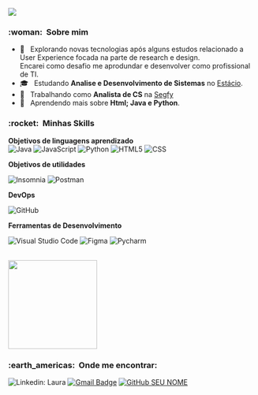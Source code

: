 

![](https://komarev.com/ghpvc/?username=lbarrosfs&color=006bed)

<h3> :woman: &nbsp;Sobre mim </h3>

- 🤔 &nbsp; Explorando novas tecnologias após alguns estudos relacionado a User Experience focada na parte de research e design. <br>
            Encarei como desafio me aprodundar e desenvolver como profissional de TI.</br>
- 🎓 &nbsp; Estudando **Analise e Desenvolvimento de Sistemas** no <a href="https://estacio.br/">Estácio</a>.
- 💼 &nbsp; Trabalhando como **Analista de CS** na <a href="https://www.segfy.com/">Segfy</a>
- 🌱 &nbsp; Aprendendo mais sobre **Html; Java e Python**.

<h3> :rocket: &nbsp;Minhas Skills </h3>

**Objetivos de linguagens aprendizado**
<br>
  ![Java](https://img.shields.io/badge/-Java-333333?style=flat&logo=Java)
  ![JavaScript](https://img.shields.io/badge/-JavaScript-333333?style=flat&logo=javascript)
  ![Python](https://img.shields.io/badge/-Python-333333?style=flat&logo=Python)
  ![HTML5](https://img.shields.io/badge/-HTML5-333333?style=flat&logo=HTML5)
  ![CSS](https://img.shields.io/badge/-CSS-333333?style=flat&logo=CSS3&logoColor=1572B6)</br>
 

**Objetivos de utilidades**

  ![Insomnia](https://img.shields.io/badge/-Insomnia-333333?style=flat&logo=insomnia)
  ![Postman](https://img.shields.io/badge/-Postman-333333?style=flat&logo=postman)

**DevOps**

  ![GitHub](https://img.shields.io/badge/-GitHub-333333?style=flat&logo=github)
 

**Ferramentas de Desenvolvimento**

  ![Visual Studio Code](https://img.shields.io/badge/-Visual%20Studio%20Code-333333?style=flat&logo=visual-studio-code&logoColor=007ACC)
  ![Figma](https://img.shields.io/badge/-Figma-333333?style=flat&logo=figma&logoColor=007ACC)
  ![Pycharm](https://img.shields.io/badge/-Pycharm-333333?style=flat&logo=Pycharm&logoColor=007ACC)

<br/>

<a href="https://github.com/VanessaSwerts">
  <img height="180em" src="https://github-readme-stats.vercel.app/api?username=VanessaSwerts&theme=dracula&show_icons=true" />
</a>

<br/>

<h3> :earth_americas: &nbsp;Onde me encontrar: </h3> 

![<a href="linkedin.com/in/lbarrosf">Linkedin: Laura](https://img.shields.io/badge/-lbarrosf-blue?style=flat-square&logo=Linkedin&logoColor=white&link=https://linkedin.com/in/lbarrosf)</a>
[![Gmail Badge](https://img.shields.io/badge/-lbarros.f14@gmail.com-006bed?style=flat-square&logo=Gmail&logoColor=white&link=mailto:SEU-EMAIL)](mailto:lbarros.f14@gmail.com) <a href="https://github.com/lbarrosf">
![GitHub SEU NOME]( https://img.shields.io/github/followers/lbarrosf?label=follow&style=social)</a>

